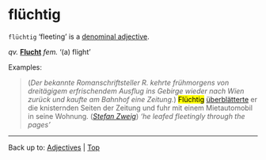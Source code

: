 # flüchtig

`flüchtig` ‘fleeting’ is a [denominal adjective](../../denominalAdjectives.md).

*qv.* **[Flucht](../../../nouns/f/fl/Flucht.md)** *fem.* ‘(a) flight’

Examples:

> (*Der bekannte Romanschriftsteller R. kehrte frühmorgens von dreitägigem erfrischendem Ausflug ins Gebirge wieder nach Wien zurück und kaufte am Bahnhof eine Zeitung.*) <mark>Flüchtig</mark> [überblätterte](../../../verbs/ue/ueb/ueberblaettern.md) er die knisternden Seiten der Zeitung und fuhr mit einem Mietautomobil in seine Wohnung. (*[Stefan Zweig](../../../texts/StefanZweig/BriefEinerUnbekannten.md)*) *‘he leafed fleetingly through the pages’*

----

Back up to: [Adjectives](../../index.md) | [Top](../../../index.md)
